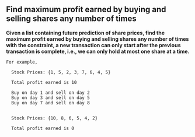 ## Find maximum profit earned by buying and selling shares any number of times ##

**Given a list containing future prediction of share prices, find the maximum profit earned by buying and selling shares any number of times with the constraint, 
a new transaction can only start after the previous transaction is complete, i.e., we can only hold at most one share at a time.**

    For example,

      Stock Prices: {1, 5, 2, 3, 7, 6, 4, 5}

      Total profit earned is 10

      Buy on day 1 and sell on day 2
      Buy on day 3 and sell on day 5
      Buy on day 7 and sell on day 8


      Stock Prices: {10, 8, 6, 5, 4, 2}

      Total profit earned is 0
